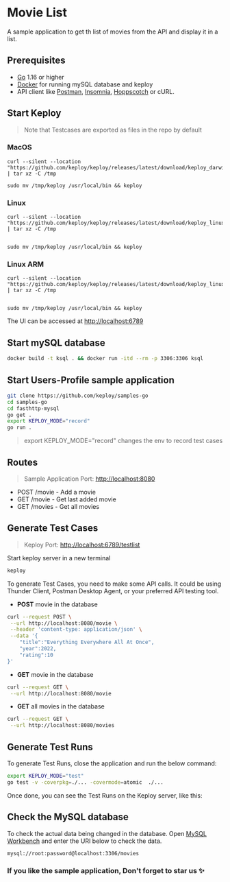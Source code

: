 # Movie List

A sample application to get th list of movies from the API and display it in a list.

## Prerequisites

- [Go](https://go.dev/doc/install) 1.16 or higher
- [Docker](https://docs.docker.com/engine/install/) for running mySQL database and keploy
- API client like [Postman](https://www.postman.com/downloads/), [Insomnia](https://insomnia.rest/download/), [Hoppscotch](https://hoppscotch.io/) or cURL.

## Start Keploy

> Note that Testcases are exported as files in the repo by default

### MacOS

```shell
curl --silent --location "https://github.com/keploy/keploy/releases/latest/download/keploy_darwin_all.tar.gz" | tar xz -C /tmp

sudo mv /tmp/keploy /usr/local/bin && keploy
```

### Linux

```shell
curl --silent --location "https://github.com/keploy/keploy/releases/latest/download/keploy_linux_amd64.tar.gz" | tar xz -C /tmp


sudo mv /tmp/keploy /usr/local/bin && keploy
```

### Linux ARM

```shell
curl --silent --location "https://github.com/keploy/keploy/releases/latest/download/keploy_linux_arm64.tar.gz" | tar xz -C /tmp


sudo mv /tmp/keploy /usr/local/bin && keploy
```

The UI can be accessed at <http://localhost:6789>

## Start mySQL database

```bash
docker build -t ksql . && docker run -itd --rm -p 3306:3306 ksql
```

## Start Users-Profile sample application

```bash
git clone https://github.com/keploy/samples-go
cd samples-go
cd fasthttp-mysql
go get .
export KEPLOY_MODE="record" 
go run .
```

> export KEPLOY_MODE="record" changes the env to record test cases

## Routes
>
> Sample Application Port: <http://localhost:8080>

- POST /movie - Add a movie
- GET /movie - Get last added movie
- GET /movies - Get all movies
<!-- - GET /movies?year={value} - Get all movies of year {value}
- GET /movies?rating={value} - Get all movies of rating {value}
- GET /movies?year={value}&rating={value2} - Get all movies of year {value} and rating {value2} -->

## Generate Test Cases

> Keploy Port: <http://localhost:6789/testlist>

Start keploy server in a new terminal

```bash
keploy
```

To generate Test Cases, you need to make some API calls. It could be using Thunder Client, Postman Desktop Agent, or your preferred API testing tool.

- **POST** movie in the database

```bash
curl --request POST \
 --url http://localhost:8080/movie \
 --header 'content-type: application/json' \
 --data '{
    "title":"Everything Everywhere All At Once",
    "year":2022,
    "rating":10
}'
```

- **GET** movie in the database

```bash
curl --request GET \
 --url http://localhost:8080/movie
```

- **GET** all movies in the database

```bash
curl --request GET \
 --url http://localhost:8080/movies
```

## Generate Test Runs

To generate Test Runs, close the application and run the below command:

```bash
export KEPLOY_MODE="test"
go test -v -coverpkg=./... -covermode=atomic  ./...
```

Once done, you can see the Test Runs on the Keploy server, like this:

<!-- 
Add Test Runs image here
 -->

## Check the MySQL database

To check the actual data being changed in the database. Open [MySQL Workbench](https://www.mysql.com/products/workbench/) and enter the URI below to check the data.

```bash
mysql://root:password@localhost:3306/movies
```

### If you like the sample application, Don't forget to star us ✨
